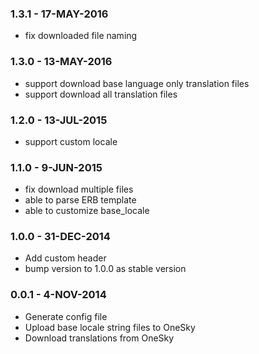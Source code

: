 ### 1.3.1 - 17-MAY-2016

* fix downloaded file naming

### 1.3.0 - 13-MAY-2016

* support download base language only translation files
* support download all translation files

### 1.2.0 - 13-JUL-2015

* support custom locale

### 1.1.0 - 9-JUN-2015

* fix download multiple files
* able to parse ERB template
* able to customize base_locale

### 1.0.0 - 31-DEC-2014

* Add custom header
* bump version to 1.0.0 as stable version

### 0.0.1 - 4-NOV-2014

* Generate config file
* Upload base locale string files to OneSky
* Download translations from OneSky
